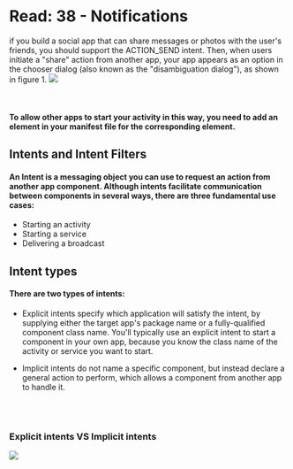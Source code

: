 # **Read: 38 - Notifications**
if you build a social app that can share messages or photos with the user's friends, you should support the ACTION_SEND intent. Then, when users initiate a "share" action from another app, your app appears as an option in the chooser dialog (also known as the "disambiguation dialog"), as shown in figure 1.
![](https://developer.android.com/images/training/basics/intent-chooser.png)

<br>

#### To allow other apps to start your activity in this way, you need to add an <intent-filter> element in your manifest file for the corresponding <activity> element.

  
##  Intents and Intent Filters
#### An Intent is a messaging object you can use to request an action from another app component. Although intents facilitate communication between components in several ways, there are three fundamental use cases:
+ Starting an activity
+ Starting a service
+ Delivering a broadcast

  
## Intent types
#### There are two types of intents:
+ Explicit intents specify which application will satisfy the intent, by supplying either the target app's package name or a fully-qualified component class name. You'll typically use an explicit intent to start a component in your own app, because you know the class name of the activity or service you want to start. 
+ Implicit intents do not name a specific component, but instead declare a general action to perform, which allows a component from another app to handle it.

  <br>
  <br>
  
### Explicit intents VS Implicit intents
  
  
![](https://miro.medium.com/max/800/1*Z48PAV5g7be-otNOJSZRXg.jpeg)

